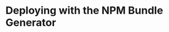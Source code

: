 # Deploying with the NPM Bundle Generator
<!-- 
<div class="ahead">
<h4>Exercise Goals</h4>
	<ul>
	<li>Use the NPM Liferay Bundle generator to generate and deploy a React JavaScript module</li>
    <ul>
        <li>Set up NPM Bundler</li>
        <li>Create a React JavaScript module</li>
        <li>Deploy the module and view it on a page</li>
    </ul>
</div>

## Install the Liferay NPM Bundle Generator

1. **Run** `npm install -g generator-liferay-bundle` to install the Liferay NPM Bundle Generator.  
2. **Run** `yo` in the _Command Line/Terminal_ to see that the generator is installed.  
	* You should now see both the Liferay Bundle and Liferay Theme generators.
3. **Choose** _Get me out of here!_

<img src="../images/both-generators.png" style="max-width: 70%">

## Create a Basic React Module

1. **Go to** your _`liferay`_ folder in your _Command Line/Terminal_.
	* Windows: _C:\liferay_
	* Unix Systems: _[userhome]/liferay_	
2. **Run** `yo liferay-bundle` in your _Command Line/Terminal_.
3. **Choose** _React-based widget_.
4. **Type** _test-project_ for the _project name_.
5. **Press** _Enter_ to accept the default _Project Description_.
6. **Type** _Y_ to accept localization support.
7. **Type** _Y_ to accept configuration support.
8. **Press** _Enter_ to accept the default portlet category.
	* This will add your new react portlet to the _Widget → Sample_ section of the _Add_ menu.
9. **Type** _Y_ to indicate that you have a local installation for development.
10. **Type** the folder path for the liferay bundle.
	* Windows: _C:\liferay\bundles\liferay-dxp-[version]_
	* Unix Systems: _/Users/[username]/liferay/bundles/liferay-dxp-[version]_
11. **Type** _Y_ to generate sample code.

## Deploy the New React Module

1. **Go to** your _`test-project`_ project folder in your _Command Line/Terminal_.
2. **Run** _npm run deploy_ in your _Command Line/Terminal_.
	* You may need to choose whether or not you want to report usage stats to improve the tool.

## Add the New React Module to the Page

1. **Go to** _localhost:8080_ in your browser. 
2. **Sign in** if you are not already signed in.
3. **Open** the _Add_ menu at the top right.
4. **Open** the _Widgets_ drop-down.
5. **Open** the _Sample_ section.
6. **Drag and drop** the _Test Project_ widget to the page.

<img src="../images/react-sample-deploy.png" style="max-width: 80%">

---

## Bonus Exercises

1. Create any of the other JavaScript module types.
2. Create and deploy another module using blade. -->
